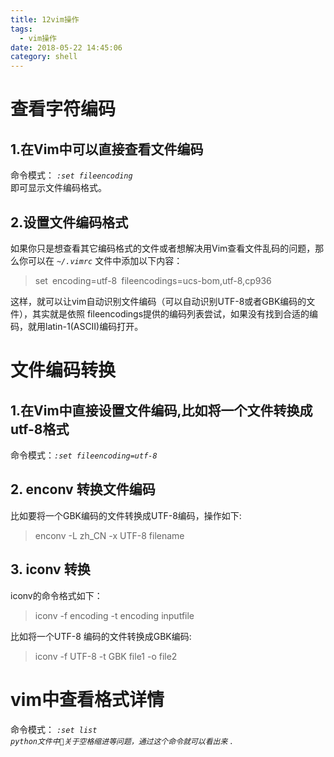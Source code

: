 ```yaml
---
title: 12vim操作
tags:
  - vim操作
date: 2018-05-22 14:45:06
category: shell
---
```

# 查看字符编码
## 1.在Vim中可以直接查看文件编码
命令模式： *`:set fileencoding`*   
即可显示文件编码格式。  
## 2.设置文件编码格式
如果你只是想查看其它编码格式的文件或者想解决用Vim查看文件乱码的问题，那么你可以在 *`~/.vimrc`* 文件中添加以下内容：  
>set&ensp;encoding=utf-8&ensp;fileencodings=ucs-bom,utf-8,cp936

这样，就可以让vim自动识别文件编码（可以自动识别UTF-8或者GBK编码的文件），其实就是依照 fileencodings提供的编码列表尝试，如果没有找到合适的编码，就用latin-1(ASCII)编码打开。
# 文件编码转换
## 1.在Vim中直接设置文件编码,比如将一个文件转换成utf-8格式
命令模式：*`:set fileencoding=utf-8`* 
## 2. enconv 转换文件编码
比如要将一个GBK编码的文件转换成UTF-8编码，操作如下:  
>enconv -L zh_CN -x UTF-8 filename

## 3. iconv 转换
iconv的命令格式如下：  
>iconv -f encoding -t encoding inputfile

比如将一个UTF-8 编码的文件转换成GBK编码:
>iconv -f UTF-8 -t GBK file1 -o file2

# vim中查看格式详情
命令模式： *`:set list`*   
 *`python文件中关于空格缩进等问题，通过这个命令就可以看出来`* .